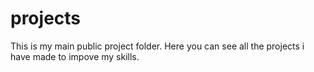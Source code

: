 # projects
 This is my main public project folder. Here you can see all the projects i have made to impove my skills.
